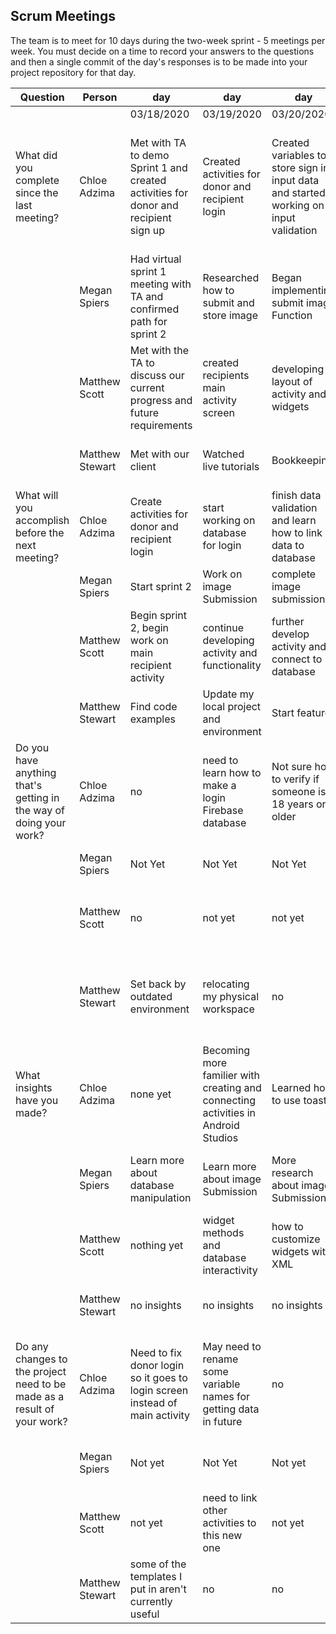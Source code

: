 ## Scrum Meetings
The team is to meet for 10 days during the two-week sprint - 5 meetings per week. You must decide on a time to record your answers to the questions and then a single commit of the day's responses is to be made into your project repository for that day.

Question    |          Person                                             | day | day | day | day | day | day | day |day | day | day |
------------|---------------------------------------------------------------------|-----|-----|-----|-----|-----|-----|-----|----|-----|-----|            
| | | 03/18/2020 | 03/19/2020 | 03/20/2020 | 03/25/2020 | 3/28/2020 | 3/31/2020 | 4/1/2020 | | | |                                
| What did you complete since the last meeting? | Chloe Adzima | Met with TA to demo Sprint 1 and created activities for donor and recipient sign up | Created activities for donor and recipient login | Created variables to store sign in input data and started working on input validation | Create signup and login database | Added forgot password option and fixed donor main so it only shows item postings of current user | Created espresso tests for donor & recipient signup and login activities | read about how the edit function for item postings could work
|            | Megan Spiers | Had virtual sprint 1 meeting with TA and confirmed path for sprint 2 | Researched how to submit and store image | Began implementing submit image Function | Began work on edit function | Went back and revised submit image Function | successfully store an image in storagebase | successfully stored imageURL in database and created recyclerView/CardView to display item info
|            | Matthew Scott |  Met with the TA to discuss our current progress and future requirements | created recipients main activity screen| developing layout of activity and widgets | created a filter for the recipients to browse items | pushed some updates to activities I was working on | worked more on recipient activity and features | reading firebase info for notification feature
|            | Matthew Stewart |  Met with our client  |  Watched live tutorials  |  Bookkeeping  |  obtained a working system  |  set up environment  |  caught up & ran the project so far  |  notes for testing and practiced with writing cases
| What will you accomplish before the next meeting? | Chloe Adzima | Create activities for donor and recipient login | start working on database for login | finish data validation and learn how to link data to database | connect user database with the item database | Create some espresso tests for login and signup | work on edit and delete activity | continue testing and researching how to do edit and delete activities 
|            | Megan Spiers | Start sprint 2 | Work on image Submission | complete image submission | complete edit function | store image in Database | store image URL meta data | populate recyclerView to show images
|            | Matthew Scott |   Begin sprint 2, begin work on main recipient activity | continue developing activity and functionality | further develop activity and connect to database | further develop recipient activity | link some activities to database | new push to master with updated activities for recipient | more feature development
|            | Matthew Stewart |  Find code examples  |  Update my local project and environment  |  Start feature  |  set up my computer  |  import and contribute something  |  run and look for ways to test  |  prepare psuedocode, add to recipient files
| Do you have anything that's getting in the way of doing your work? | Chloe Adzima | no | need to learn how to make a login Firebase database | Not sure how to verify if someone is 18 years or older | no | no | not sure what other tests we need to do | no
|            | Megan Spiers | Not Yet | Not Yet | Not Yet | No | very bad internet service | no | spent all day figuring out what asynchronous means
|            | Matthew Scott |   no | not yet | not yet | trouble figuring out different android classes | not yet | no | no
|            | Matthew Stewart |  Set back by outdated environment  |  relocating my physical workspace  |  no  |  hardware failure  |  initiating new hardware  |  still have a few setbacks stemming from from my pc breaking  |  catching up on developments 
| What insights have you made? |Chloe Adzima | none yet | Becoming more familier with creating and connecting activities in Android Studios | Learned how to use toast | Know how to create a new user account in firebase | understand how to connect a specific user to data in realtime database | none | more familier with espresso tests
|            | Megan Spiers | Learn more about database manipulation | Learn more about image Submission | More research about image Submission | activities can be reusable | learned to use Picasso | learned there are different types of databases | learned that onSuccess methods operate outside of the method that they are called in
|            | Matthew Scott |   nothing yet | widget methods and database interactivity | how to customize widgets with XML | learned more about save states for widgets | Espresso testing | how to build filters for database | interactions between database and widgets
|            | Matthew Stewart |  no insights  |  no insights  |  no insights  |  how to set up in linux  |  found ways to work  |  thought of ways to connect modules  |  test class ideas
| Do any changes to the project need to be made as a result of your work? |Chloe Adzima | Need to fix donor login so it goes to login screen instead of main activity | May need to rename some variable names for getting data in future | no | need to update donor main activity to connect new item with a certain user | no | no | no
|            | Megan Spiers | Not yet | Not Yet | Not yet | No | need to fix constraints on post new item activity | need to fix image url upload | need to repopulate donorMainActivity to account for images/changes
|            | Matthew Scott |   not yet | need to link other activities to this new one | not yet | no | not yet | no | no
|            | Matthew Stewart |  some of the templates I put in aren't currently useful  |  no  |  no  |  no  |  no  |  yes, login didn't follow our models  |  no 
